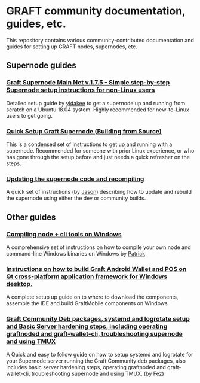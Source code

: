 # GRAFT community documentation, guides, etc.

This repository contains various community-contributed documentation and guides for setting
up GRAFT nodes, supernodes, etc.

## Supernode guides

### [Graft Supernode Main Net v.1.7.5 - Simple step-by-step Supernode setup instructions for non-Linux users](Supernodes/Graft_Supernode_Mainnet_Simple-step-by-step-setup-instructions-for-non-Linux-users_v1.7.md)

Detailed setup guide by [yidakee](https://t.me/el_duderino_007) to get a supernode up and running from scratch on a Ubuntu 18.04 system.
Highly recommended for new-to-Linux users to get going.

### [Quick Setup Graft Supernode (Building from Source)](Supernodes/Setup%20Graft%20Supernode%20(Building%20from%20Source).md)

This is a condensed set of instructions to get up and running with a supernode.  Recommended for someone with prior Linux
experience, or who has gone through the setup before and just needs a quick refresher on the steps.

### [Updating the supernode code and recompiling](Supernodes/graft-ng-update.md)

A quick set of instructions (by [Jason](https://t.me/jagerman42)) describing how to update and
rebuild the supernode using either the dev or community builds.

## Other guides

### [Compiling node + cli tools on Windows](Windows-Compile/Graft%20Network%20Windows%20Compile.md)

A comprehensive set of instructions on how to compile your own node and command-line Windows binaries on Windows by [Patrick](https://t.me/SomethingGettingWrong)

### [Instructions on how to build Graft Android Wallet and POS on Qt cross-platform application framework for Windows desktop.](GraftMobile%20Build%20Environment.md)

A complete setup up guide on to where to download the components, assemble the IDE and build GraftMobile components on Windows.

### [Graft Community Deb packages, systemd and logrotate setup and Basic Server hardening steps, including operating graftnoded and graft-wallet-cli, troubleshooting supernode and using TMUX](Supernodes/MaintenanceandServerHardeningguideforGraftSupernode_MultiSN_CommunityDebpackages.md)

A Quick and easy to follow guide on how to setup systemd and logrotate for your Supernode server running the Graft Community deb packages, also includes basic server hardening steps, operating graftnoded and graft-wallet-cli, troubleshooting supernode and using TMUX. (by [Fez](https://t.me/Fezz27))
